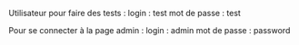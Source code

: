 Utilisateur pour faire des tests : 
login : test
mot de passe : test

Pour se connecter à la page admin : 
login : admin
mot de passe : password